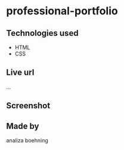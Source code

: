# professional-portfolio

## Technologies used
* HTML 
* CSS

## Live url
...

## Screenshot 

## Made by
analiza boehning